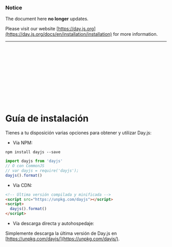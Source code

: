 ### Notice

The document here **no longer** updates.

Please visit our website [https://day.js.org](https://day.js.org/docs/en/installation/installation) for more  information.

-------------

<br />
<br />
<br />
<br />
<br />
<br />
<br />
<br />
<br />
<br />

# Guía de instalación

Tienes a tu disposición varias opciones para obtener y utilizar Day.js:

- Vía NPM:

```console
npm install dayjs --save
```

```js
import dayjs from 'dayjs'
// O con CommonJS
// var dayjs = require('dayjs');
dayjs().format()
```

- Vía CDN:

```html
<!-- Última versión compilada y minificada -->
<script src="https://unpkg.com/dayjs"></script>
<script>
  dayjs().format()
</script>
```

- Vía descarga directa y autohospedaje:

Simplemente descarga la última versión de Day.js en [https://unpkg.com/dayjs/](https://unpkg.com/dayjs/).
